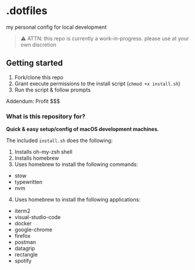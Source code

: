 # .dotfiles
my personal config for local development
> :warning: ATTN: this repo is currently a work-in-progress. please use at your own discretion

## Getting started
1. Fork/clone this repo
2. Grant execute permissions to the install script (`chmod +x install.sh`)
3. Run the script & follow prompts

Addendum: Profit $$$

### What is this repository for?
**Quick & easy setup/config of macOS development machines.**

The included `install.sh` does the following:
1. Installs oh-my-zsh shell 
2. Installs homebrew
3. Uses homebrew to install the following commands:
  - stow
  - typewritten
  - nvm
4. Uses homebrew to install the following applications:
  - iterm2
  - visual-studio-code
  - docker
  - google-chrome
  - firefox
  - postman
  - datagrip
  - rectangle
  - spotify
